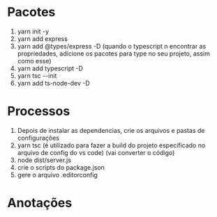# Pacotes
 1. yarn init -y
 2. yarn add express
 3. yarn add @types/express -D (quando o typescript n encontrar as propriedades, adicione os pacotes para type no seu projeto, assim como esse)
 4. yarn add typescript -D
 5. yarn tsc --init
 6. yarn add ts-node-dev -D

# Processos
  1. Depois de instalar as dependencias, crie os arquivos e pastas de configurações
  2. yarn tsc (é utilizado para fazer a build do projeto específicado no arquivo de config do vs code) (vai converter o código)
  3. node dist/server.js
  4. crie o scripts do package.json
  5. gere o arquivo .editorconfig

# Anotações
